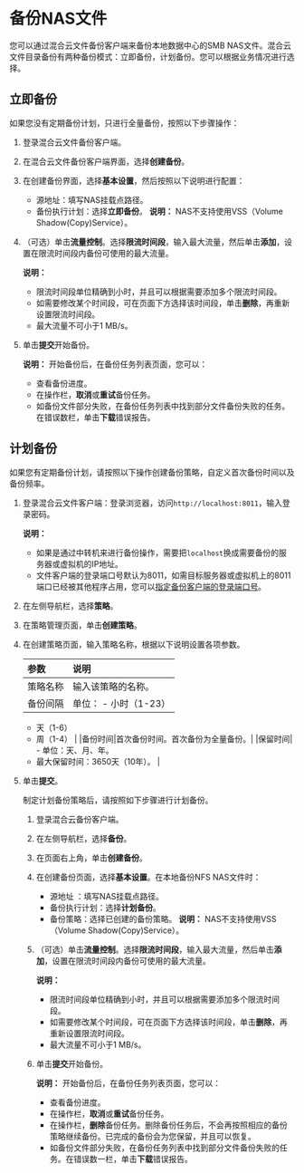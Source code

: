 # 备份NAS文件

您可以通过混合云文件备份客户端来备份本地数据中心的SMB NAS文件。混合云文件目录备份有两种备份模式：立即备份，计划备份。您可以根据业务情况进行选择。

## 立即备份

如果您没有定期备份计划，只进行全量备份，按照以下步骤操作：

1.  登录混合云文件备份客户端。

2.  在混合云文件备份客户端界面，选择**创建备份**。

3.  在创建备份界面，选择**基本设置**，然后按照以下说明进行配置：

    -   源地址：填写NAS挂载点路径。
    -   备份执行计划：选择**立即备份**。
    **说明：** NAS不支持使用VSS（Volume Shadow\(Copy\)Service）。

4.  （可选）单击**流量控制**。选择**限流时间段**，输入最大流量，然后单击**添加**，设置在限流时间段内备份可使用的最大流量。

    **说明：**

    -   限流时间段单位精确到小时，并且可以根据需要添加多个限流时间段。
    -   如需要修改某个时间段，可在页面下方选择该时间段，单击**删除**，再重新设置限流时间段。
    -   最大流量不可小于1 MB/s。
5.  单击**提交**开始备份。

    **说明：** 开始备份后，在备份任务列表页面，您可以：

    -   查看备份进度。
    -   在操作栏，**取消**或**重试**备份任务。
    -   如备份文件部分失败，在备份任务列表中找到部分文件备份失败的任务。在错误数栏，单击**下载**错误报告。

## 计划备份

如果您有定期备份计划，请按照以下操作创建备份策略，自定义首次备份时间以及备份频率。

1.  登录混合云文件客户端：登录浏览器，访问`http://localhost:8011`，输入登录密码。

    **说明：**

    -   如果是通过中转机来进行备份操作，需要把`localhost`换成需要备份的服务器或虚拟机的IP地址。
    -   文件客户端的登录端口号默认为8011，如需目标服务器或虚拟机上的8011端口已经被其他程序占用，您可以[指定备份客户端的登录端口号](/intl.zh-CN/常见问题/本地备份相关问题/如何修改文件备份客户端的登录端口？.md)。
2.  在左侧导航栏，选择**策略**。

3.  在策略管理页面，单击**创建策略**。

4.  在创建策略页面，输入策略名称，根据以下说明设置各项参数。

    |参数|说明|
    |:-|:-|
    |策略名称|输入该策略的名称。|
    |备份间隔|单位：     -   小时（1-23）
    -   天（1-6）
    -   周（1-4） |
    |备份时间|首次备份时间。首次备份为全量备份。|
    |保留时间|    -   单位：天、月、年。
    -   最大保留时间：3650天（10年）。 |

5.  单击**提交**。

    制定计划备份策略后，请按照如下步骤进行计划备份。

    1.  登录混合云备份客户端。
    2.  在左侧导航栏，选择**备份**。
    3.  在页面右上角，单击**创建备份**。
    4.  在创建备份页面，选择**基本设置**。在本地备份NFS NAS文件时：

        -   源地址 ：填写NAS挂载点路径。
        -   备份执行计划：选择**计划备份**。
        -   备份策略：选择已创建的备份策略。
        **说明：** NAS不支持使用VSS（Volume Shadow\(Copy\)Service）。

    5.  （可选）单击**流量控制**。选择**限流时间段**，输入最大流量，然后单击**添加**，设置在限流时间段内备份可使用的最大流量。

        **说明：**

        -   限流时间段单位精确到小时，并且可以根据需要添加多个限流时间段。
        -   如需要修改某个时间段，可在页面下方选择该时间段，单击**删除**，再重新设置限流时间段。
        -   最大流量不可小于1 MB/s。
    6.  单击**提交**开始备份。

        **说明：** 开始备份后，在备份任务列表页面，您可以：

        -   查看备份进度。
        -   在操作栏，**取消**或**重试**备份任务。
        -   在操作栏，**删除**备份任务。删除备份任务后，不会再按照相应的备份策略继续备份。已完成的备份会为您保留，并且可以恢复。
        -   如备份文件部分失败，在备份任务列表中找到部分文件备份失败的任务。在错误数一栏，单击**下载**错误报告。

